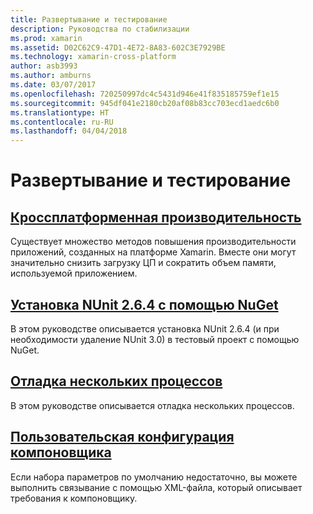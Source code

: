 ```yaml
---
title: Развертывание и тестирование
description: Руководства по стабилизации
ms.prod: xamarin
ms.assetid: D02C62C9-47D1-4E72-8A83-602C3E7929BE
ms.technology: xamarin-cross-platform
author: asb3993
ms.author: amburns
ms.date: 03/07/2017
ms.openlocfilehash: 720250997dc4c5431d946e41f835185759ef1e15
ms.sourcegitcommit: 945df041e2180cb20af08b83cc703ecd1aedc6b0
ms.translationtype: HT
ms.contentlocale: ru-RU
ms.lasthandoff: 04/04/2018
---
```

# <a name="deployment-and-testing"></a>Развертывание и тестирование

##  <a name="cross-platform-performancememory-perf-best-practicesmd"></a>[Кроссплатформенная производительность](memory-perf-best-practices.md)

Существует множество методов повышения производительности приложений, созданных на платформе Xamarin. Вместе они могут значительно снизить загрузку ЦП и сократить объем памяти, используемой приложением.

## <a name="installing-nunit-264-using-nugetinstalling-nunit-using-nugetmd"></a>[Установка NUnit 2.6.4 с помощью NuGet](installing-nunit-using-nuget.md)

В этом руководстве описывается установка NUnit 2.6.4 (и при необходимости удаление NUnit 3.0) в тестовый проект с помощью NuGet.

## <a name="multi-process-debuggingmulti-process-debuggingmd"></a>[Отладка нескольких процессов](multi-process-debugging.md)

В этом руководстве описывается отладка нескольких процессов.


##  <a name="custom-linker-configurationlinkermd"></a>[Пользовательская конфигурация компоновщика](linker.md)

Если набора параметров по умолчанию недостаточно, вы можете выполнить связывание с помощью XML-файла, который описывает требования к компоновщику.